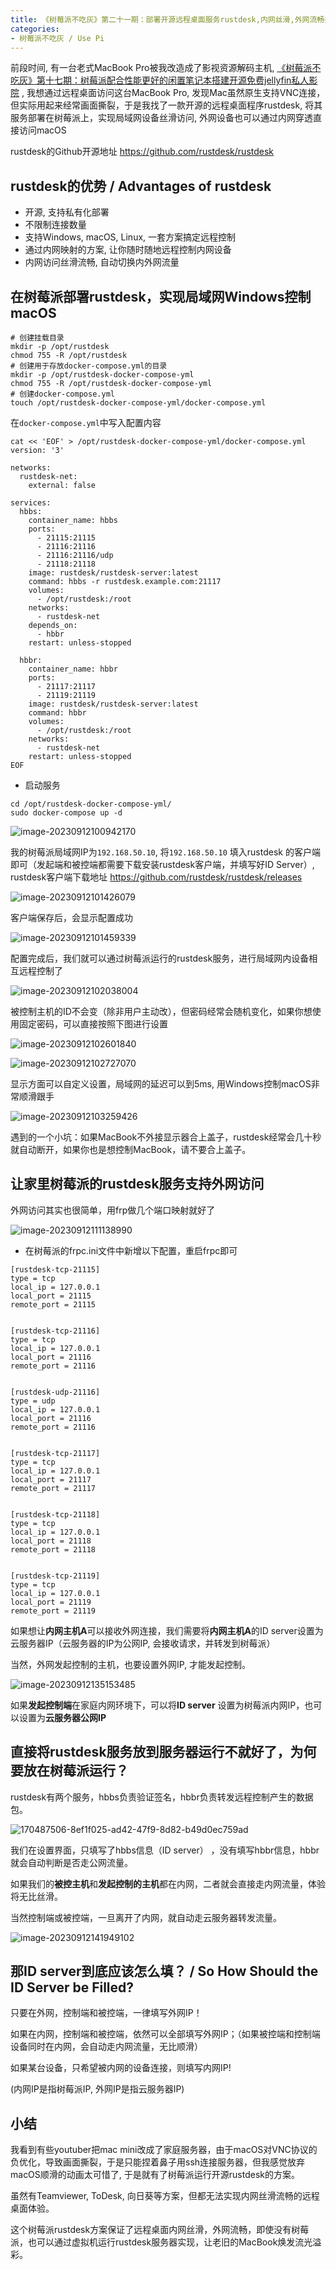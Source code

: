 ```yaml
---
title: 《树莓派不吃灰》第二十一期：部署开源远程桌面服务rustdesk,内网丝滑,外网流畅控制Windows,macOS,Linux主机 / 《Use Pi》Issue 21 Deploy the open-source remote desktop service rustdesk, smoothly control Windows, macOS, Linux hosts in the intranet and fluently in the extranet
categories:
- 树莓派不吃灰 / Use Pi
---
```


前段时间, 有一台老式MacBook Pro被我改造成了影视资源解码主机, [《树莓派不吃灰》第十七期：树莓派配合性能更好的闲置笔记本搭建开源免费jellyfin私人影院](https://v2fy.com/p/2023-06-10-jellyfin-1686388142000/) , 我想通过远程桌面访问这台MacBook Pro, 发现Mac虽然原生支持VNC连接，但实际用起来经常画面撕裂，于是我找了一款开源的远程桌面程序rustdesk, 将其服务部署在树莓派上，实现局域网设备丝滑访问, 外网设备也可以通过内网穿透直接访问macOS



rustdesk的Github开源地址 https://github.com/rustdesk/rustdesk



## rustdesk的优势 / Advantages of rustdesk

- 开源, 支持私有化部署
- 不限制连接数量
- 支持Windows, macOS, Linux, 一套方案搞定远程控制
- 通过内网映射的方案, 让你随时随地远程控制内网设备
- 内网访问丝滑流畅, 自动切换内外网流量


## 在树莓派部署rustdesk，实现局域网Windows控制macOS 

```
# 创建挂载目录
mkdir -p /opt/rustdesk
chmod 755 -R /opt/rustdesk
# 创建用于存放docker-compose.yml的目录
mkdir -p /opt/rustdesk-docker-compose-yml
chmod 755 -R /opt/rustdesk-docker-compose-yml
# 创建docker-compose.yml
touch /opt/rustdesk-docker-compose-yml/docker-compose.yml 
```


在`docker-compose.yml`中写入配置内容

```git
cat << 'EOF' > /opt/rustdesk-docker-compose-yml/docker-compose.yml
version: '3'

networks:
  rustdesk-net:
    external: false

services:
  hbbs:
    container_name: hbbs
    ports:
      - 21115:21115
      - 21116:21116
      - 21116:21116/udp
      - 21118:21118
    image: rustdesk/rustdesk-server:latest
    command: hbbs -r rustdesk.example.com:21117
    volumes:
      - /opt/rustdesk:/root
    networks:
      - rustdesk-net
    depends_on:
      - hbbr
    restart: unless-stopped

  hbbr:
    container_name: hbbr
    ports:
      - 21117:21117
      - 21119:21119
    image: rustdesk/rustdesk-server:latest
    command: hbbr
    volumes:
      - /opt/rustdesk:/root
    networks:
      - rustdesk-net
    restart: unless-stopped
EOF
```

- 启动服务 

```
cd /opt/rustdesk-docker-compose-yml/
sudo docker-compose up -d
```

![image-20230912100942170](https://cdn.fangyuanxiaozhan.com/assets/1694484583353NyeQczMW.png)

我的树莓派局域网IP为`192.168.50.10`, 将`192.168.50.10` 填入rustdesk 的客户端即可（发起端和被控端都需要下载安装rustdesk客户端，并填写好ID Server）, rustdesk客户端下载地址 https://github.com/rustdesk/rustdesk/releases



![image-20230912101426079](https://cdn.fangyuanxiaozhan.com/assets/1694484866814RTGS03DK.png)

客户端保存后，会显示配置成功

![image-20230912101459339](https://cdn.fangyuanxiaozhan.com/assets/1694484900078DRZ176RF.png)

配置完成后，我们就可以通过树莓派运行的rustdesk服务，进行局域网内设备相互远程控制了



![image-20230912102038004](https://cdn.fangyuanxiaozhan.com/assets/1694485238684pnTW0zzc.png)

被控制主机的ID不会变（除非用户主动改），但密码经常会随机变化，如果你想使用固定密码，可以直接按照下图进行设置



![image-20230912102601840](https://cdn.fangyuanxiaozhan.com/assets/1694485563086fZ6EYi1J.png)

![image-20230912102727070](https://cdn.fangyuanxiaozhan.com/assets/1694485647831XMhiM5Bh.png)

显示方面可以自定义设置，局域网的延迟可以到5ms, 用Windows控制macOS非常顺滑跟手

![image-20230912103259426](https://cdn.fangyuanxiaozhan.com/assets/1694485980398sQShxFwa.png)

遇到的一个小坑：如果MacBook不外接显示器合上盖子，rustdesk经常会几十秒就自动断开，如果你也是想控制MacBook，请不要合上盖子。


## 让家里树莓派的rustdesk服务支持外网访问

外网访问其实也很简单，用frp做几个端口映射就好了



![image-20230912111138990](https://cdn.fangyuanxiaozhan.com/assets/1694488300187hfGn57Qt.png)

- 在树莓派的frpc.ini文件中新增以下配置，重启frpc即可

  

```
[rustdesk-tcp-21115]
type = tcp
local_ip = 127.0.0.1
local_port = 21115
remote_port = 21115


[rustdesk-tcp-21116]
type = tcp
local_ip = 127.0.0.1
local_port = 21116
remote_port = 21116


[rustdesk-udp-21116]
type = udp
local_ip = 127.0.0.1
local_port = 21116
remote_port = 21116


[rustdesk-tcp-21117]
type = tcp
local_ip = 127.0.0.1
local_port = 21117
remote_port = 21117


[rustdesk-tcp-21118]
type = tcp
local_ip = 127.0.0.1
local_port = 21118
remote_port = 21118


[rustdesk-tcp-21119]
type = tcp
local_ip = 127.0.0.1
local_port = 21119
remote_port = 21119
```

如果想让**内网主机A**可以接收外网连接，我们需要将**内网主机A**的ID server设置为云服务器IP（云服务器的IP为公网IP, 会接收请求，并转发到树莓派）



当然，外网发起控制的主机，也要设置外网IP, 才能发起控制。



![image-20230912135153485](https://cdn.fangyuanxiaozhan.com/assets/1694497914409R6QyH826.png)

如果**发起控制端**在家庭内网环境下，可以将**ID server** 设置为树莓派内网IP，也可以设置为**云服务器公网IP**



## 直接将rustdesk服务放到服务器运行不就好了，为何要放在树莓派运行？

rustdesk有两个服务，hbbs负责验证签名，hbbr负责转发远程控制产生的数据包。



![170487506-8ef1f025-ad42-47f9-8d82-b49d0ec759ad](https://cdn.fangyuanxiaozhan.com/assets/1694498376154G7B1thhS.png)

我们在设置界面，只填写了hbbs信息（ID server） ，没有填写hbbr信息，hbbr就会自动判断是否走公网流量。



如果我们的**被控主机**和**发起控制的主机**都在内网，二者就会直接走内网流量，体验将无比丝滑。

当然控制端或被控端，一旦离开了内网，就自动走云服务器转发流量。



![image-20230912141949102](https://cdn.fangyuanxiaozhan.com/assets/16944995908258GRFpifA.png)

## 那ID server到底应该怎么填？ / So How Should the ID Server be Filled?

只要在外网，控制端和被控端，一律填写外网IP！ 

如果在内网，控制端和被控端，依然可以全部填写外网IP；（如果被控端和控制端设备同时在内网，会自动走内网流量，无比顺滑）



如果某台设备，只希望被内网的设备连接，则填写内网IP!



(内网IP是指树莓派IP, 外网IP是指云服务器IP)



## 小结

我看到有些youtuber把mac mini改成了家庭服务器，由于macOS对VNC协议的负优化，导致画面撕裂，于是只能捏着鼻子用ssh连接服务器，但我感觉放弃macOS顺滑的动画太可惜了, 于是就有了树莓派运行开源rustdesk的方案。

虽然有Teamviewer, ToDesk, 向日葵等方案，但都无法实现内网丝滑流畅的远程桌面体验。



这个树莓派rustdesk方案保证了远程桌面内网丝滑，外网流畅，即使没有树莓派，也可以通过虚拟机运行rustdesk服务器实现，让老旧的MacBook焕发流光溢彩。

